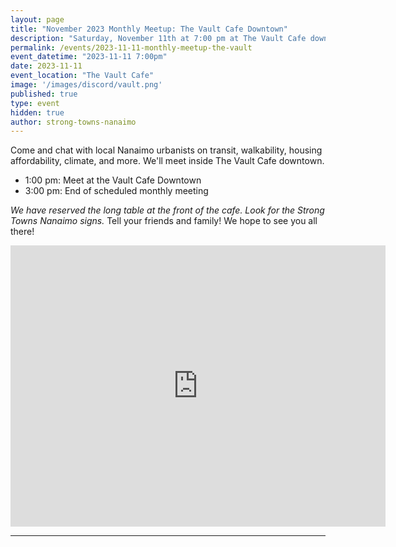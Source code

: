 ```yaml
---
layout: page
title: "November 2023 Monthly Meetup: The Vault Cafe Downtown"
description: "Saturday, November 11th at 7:00 pm at The Vault Cafe downtown. Come and chat with Strong Towns members and Nanaimo urbanists." 
permalink: /events/2023-11-11-monthly-meetup-the-vault
event_datetime: "2023-11-11 7:00pm"
date: 2023-11-11
event_location: "The Vault Cafe"
image: '/images/discord/vault.png'
published: true
type: event
hidden: true
author: strong-towns-nanaimo
---
```


Come and chat with local Nanaimo urbanists on transit, walkability, housing affordability, climate, and more. We'll meet inside The Vault Cafe downtown. 

- 1:00 pm: Meet at the Vault Cafe Downtown
- 3:00 pm: End of scheduled monthly meeting

_We have reserved the long table at the front of the cafe. Look for the Strong Towns Nanaimo signs._ Tell your friends and family! We hope to see you all there!

<iframe src="https://www.google.com/maps/embed?pb=!1m18!1m12!1m3!1d2608.944178333774!2d-123.93926122251901!3d49.16366777917337!2m3!1f0!2f0!3f0!3m2!1i1024!2i768!4f13.1!3m3!1m2!1s0x5488a3fd56987f37%3A0x86d3e6a2106dc145!2sThe%20Vault%20Cafe!5e0!3m2!1sen!2sca!4v1697338685818!5m2!1sen!2sca" width="600" height="450" style="border:0;" allowfullscreen="" loading="lazy" referrerpolicy="no-referrer-when-downgrade"></iframe>

***